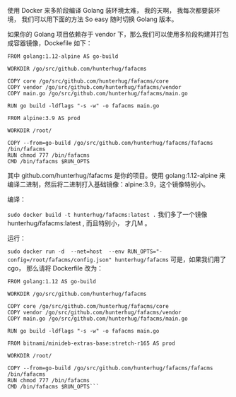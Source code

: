 使用 Docker 来多阶段编译 Golang
装环境太难， 我的天啊， 我每次都要装环境， 我们可以用下面的方法 So easy 随时切换 Golang 版本。

如果你的 Golang 项目依赖存于 vendor 下，那么我们可以使用多阶段构建并打包成容器镜像，Dockefile 如下：
```Dockfile
FROM golang:1.12-alpine AS go-build

WORKDIR /go/src/github.com/hunterhug/fafacms

COPY core /go/src/github.com/hunterhug/fafacms/core
COPY vendor /go/src/github.com/hunterhug/fafacms/vendor
COPY main.go /go/src/github.com/hunterhug/fafacms/main.go

RUN go build -ldflags "-s -w" -o fafacms main.go

FROM alpine:3.9 AS prod

WORKDIR /root/

COPY --from=go-build /go/src/github.com/hunterhug/fafacms/fafacms /bin/fafacms
RUN chmod 777 /bin/fafacms
CMD /bin/fafacms $RUN_OPTS
```
其中 github.com/hunterhug/fafacms 是你的项目。使用 golang:1.12-alpine 来编译二进制，然后将二进制打入基础镜像：alpine:3.9，这个镜像特别小。

编译：

`sudo docker build -t hunterhug/fafacms:latest .`
我们多了一个镜像 hunterhug/fafacms:latest , 而且特别小， 才几M 。

运行：

`sudo docker run -d  --net=host  --env RUN_OPTS="-config=/root/fafacms/config.json" hunterhug/fafacms`
可是，如果我们用了 cgo， 那么请将 Dockerfile 改为：
```Dockfile
FROM golang:1.12 AS go-build

WORKDIR /go/src/github.com/hunterhug/fafacms

COPY core /go/src/github.com/hunterhug/fafacms/core
COPY vendor /go/src/github.com/hunterhug/fafacms/vendor
COPY main.go /go/src/github.com/hunterhug/fafacms/main.go

RUN go build -ldflags "-s -w" -o fafacms main.go

FROM bitnami/minideb-extras-base:stretch-r165 AS prod

WORKDIR /root/

COPY --from=go-build /go/src/github.com/hunterhug/fafacms/fafacms /bin/fafacms
RUN chmod 777 /bin/fafacms
CMD /bin/fafacms $RUN_OPTS```
```